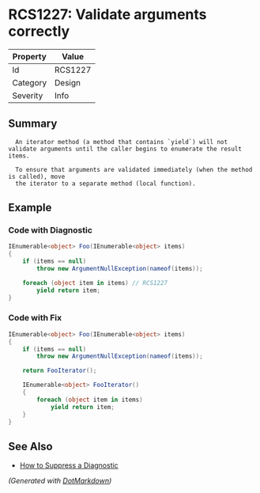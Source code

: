 # RCS1227: Validate arguments correctly

| Property | Value   |
| -------- | ------- |
| Id       | RCS1227 |
| Category | Design  |
| Severity | Info    |

## Summary


      An iterator method (a method that contains `yield`) will not validate arguments until the caller begins to enumerate the result items.

      To ensure that arguments are validated immediately (when the method is called), move
      the iterator to a separate method (local function).
    

## Example

### Code with Diagnostic

```csharp
IEnumerable<object> Foo(IEnumerable<object> items)
{
    if (items == null)
        throw new ArgumentNullException(nameof(items));

    foreach (object item in items) // RCS1227
        yield return item;
}
```

### Code with Fix

```csharp
IEnumerable<object> Foo(IEnumerable<object> items)
{
    if (items == null)
        throw new ArgumentNullException(nameof(items));

    return FooIterator();

    IEnumerable<object> FooIterator()
    {
        foreach (object item in items)
            yield return item;    
    }
}
```

## See Also

* [How to Suppress a Diagnostic](../HowToConfigureAnalyzers.md#how-to-suppress-a-diagnostic)


*\(Generated with [DotMarkdown](http://github.com/JosefPihrt/DotMarkdown)\)*